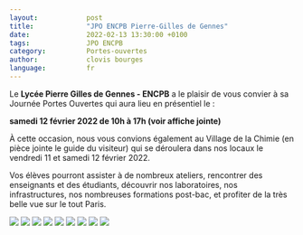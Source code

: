 ```yaml
---
layout:            post
title:             "JPO ENCPB Pierre-Gilles de Gennes"
date:              2022-02-13 13:30:00 +0100
tags:              JPO ENCPB
category:          Portes-ouvertes
author:            clovis bourges
language:          fr
---
```


Le **Lycée Pierre Gilles de Gennes - ENCPB** a le plaisir de vous convier à sa Journée Portes Ouvertes qui aura lieu en présentiel le :
 

 **samedi 12 février 2022 de  10h à 17h    (voir affiche jointe)**

À cette occasion, nous vous convions également au Village de la Chimie (en pièce jointe le guide du visiteur) qui se déroulera dans nos locaux le vendredi 11 et samedi 12 février 2022.


Vos élèves pourront assister à de nombreux ateliers, rencontrer des enseignants et des étudiants, découvrir nos laboratoires, nos infrastructures, nos nombreuses formations post-bac, et profiter de la très belle vue sur le tout Paris.

<div class="album">
  <img src="{{ "/media/img/PIERRE-GILES-DE-GENE/Guide-visiteur-1.jpg" | absolute_url }}" />
  <img src="{{ "/media/img/PIERRE-GILES-DE-GENE/Guide-visiteur-2.jpg" | absolute_url }}" />
  <img src="{{ "/media/img/PIERRE-GILES-DE-GENE/Guide-visiteur-3.jpg" | absolute_url }}" />
  <img src="{{ "/media/img/PIERRE-GILES-DE-GENE/Guide-visiteur-4.jpg" | absolute_url }}" />
  <img src="{{ "/media/img/PIERRE-GILES-DE-GENE/Guide-visiteur-5.jpg" | absolute_url }}" />
  <img src="{{ "/media/img/PIERRE-GILES-DE-GENE/Guide-visiteur-6.jpg" | absolute_url }}" />
  <img src="{{ "/media/img/PIERRE-GILES-DE-GENE/Guide-visiteur-7.jpg" | absolute_url }}" />
  <img src="{{ "/media/img/PIERRE-GILES-DE-GENE/Guide-visiteur-8.jpg" | absolute_url }}" />
  <img src="{{ "/media/img/PIERRE-GILES-DE-GENE/JPO-ENCPB-1.jpg" | absolute_url }}" />
</div>
